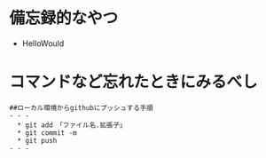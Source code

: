 # 備忘録的なやつ

* HelloWould

# コマンドなど忘れたときにみるべし
    ##ローカル環境からgithubにプッシュする手順
    - - -
      * git add　「ファイル名.拡張子」
      * git commit -m
      * git push
    - - -
    


